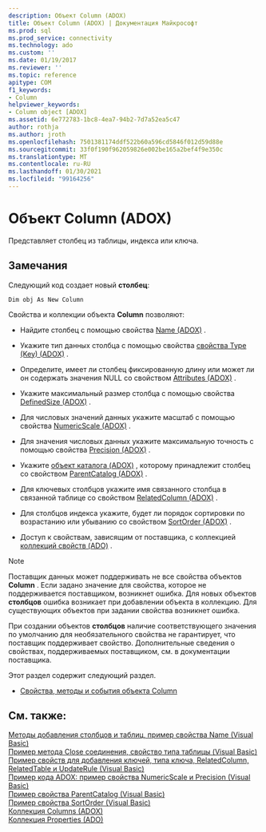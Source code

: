 ```yaml
---
description: Объект Column (ADOX)
title: Объект Column (ADOX) | Документация Майкрософт
ms.prod: sql
ms.prod_service: connectivity
ms.technology: ado
ms.custom: ''
ms.date: 01/19/2017
ms.reviewer: ''
ms.topic: reference
apitype: COM
f1_keywords:
- Column
helpviewer_keywords:
- Column object [ADOX]
ms.assetid: 6e772783-1bc8-4ea7-94b2-7d7a52ea5c47
author: rothja
ms.author: jroth
ms.openlocfilehash: 7501381174ddf522b60a596cd5846f012d59d88e
ms.sourcegitcommit: 33f0f190f962059826e002be165a2bef4f9e350c
ms.translationtype: MT
ms.contentlocale: ru-RU
ms.lasthandoff: 01/30/2021
ms.locfileid: "99164256"
---
```

# <a name="column-object-adox"></a>Объект Column (ADOX)
Представляет столбец из таблицы, индекса или ключа.  
  
## <a name="remarks"></a>Замечания  
 Следующий код создает новый **столбец**:  
  
 `Dim obj As New Column`  
  
 Свойства и коллекции объекта **Column** позволяют:  
  
-   Найдите столбец с помощью свойства [Name (ADOX)](./name-property-adox.md) .  
  
-   Укажите тип данных столбца с помощью свойства [свойства Type (Key) (ADOX)](./type-property-key-adox.md) .  
  
-   Определите, имеет ли столбец фиксированную длину или может ли он содержать значения NULL со свойством [Attributes (ADOX)](./attributes-property-adox.md) .  
  
-   Укажите максимальный размер столбца с помощью свойства [DefinedSize (ADOX)](./definedsize-property-adox.md) .  
  
-   Для числовых значений данных укажите масштаб с помощью свойства [NumericScale (ADOX)](./numericscale-property-adox.md) .  
  
-   Для значения числовых данных укажите максимальную точность с помощью свойства [Precision (ADOX)](./precision-property-adox.md) .  
  
-   Укажите [объект каталога (ADOX)](./catalog-object-adox.md) , которому принадлежит столбец со свойством [ParentCatalog (ADOX)](./parentcatalog-property-adox.md) .  
  
-   Для ключевых столбцов укажите имя связанного столбца в связанной таблице со свойством [RelatedColumn (ADOX)](./relatedcolumn-property-adox.md) .  
  
-   Для столбцов индекса укажите, будет ли порядок сортировки по возрастанию или убыванию со свойством [SortOrder (ADOX)](./sortorder-property-adox.md) .  
  
-   Доступ к свойствам, зависящим от поставщика, с коллекцией [коллекций свойств (ADO)](../ado-api/properties-collection-ado.md) .  
  
> [!NOTE]
>  Поставщик данных может поддерживать не все свойства объектов **Column** . Если задано значение для свойства, которое не поддерживается поставщиком, возникнет ошибка. Для новых объектов **столбцов** ошибка возникает при добавлении объекта в коллекцию. Для существующих объектов при задании свойства возникнет ошибка.  
>   
>  При создании объектов **столбцов** наличие соответствующего значения по умолчанию для необязательного свойства не гарантирует, что поставщик поддерживает свойство. Дополнительные сведения о свойствах, поддерживаемых поставщиком, см. в документации поставщика.  
  
 Этот раздел содержит следующий раздел.  
  
-   [Свойства, методы и события объекта Column](./column-object-properties-methods-and-events.md)  
  
## <a name="see-also"></a>См. также:  
 [Методы добавления столбцов и таблиц, пример свойства Name (Visual Basic)](./columns-and-tables-append-methods-name-property-example-vb.md)   
 [Пример метода Close соединения, свойство типа таблицы (Visual Basic)](./connection-close-method-table-type-property-example-vb.md)   
 [Пример свойств для добавления ключей, типа ключа, RelatedColumn, RelatedTable и UpdateRule (Visual Basic)](./keys-append-method-key-type-relatedcolumn-relatedtable-example-vb.md)   
 [Пример кода ADOX: пример свойства NumericScale и Precision (Visual Basic)](./adox-code-example-numericscale-and-precision-properties-example-vb.md)   
 [Пример свойства ParentCatalog (Visual Basic)](./parentcatalog-property-example-vb.md)   
 [Пример свойства SortOrder (Visual Basic)](./sortorder-property-example-vb.md)   
 [Коллекция Columns (ADOX)](./columns-collection-adox.md)   
 [Коллекция Properties (ADO)](../ado-api/properties-collection-ado.md)